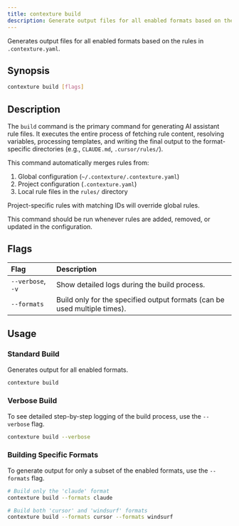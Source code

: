 ```yaml
---
title: contexture build
description: Generate output files for all enabled formats based on the rules in `.contexture.yaml`.
---
```

Generates output files for all enabled formats based on the rules in `.contexture.yaml`.

## Synopsis

```bash
contexture build [flags]
```

## Description

The `build` command is the primary command for generating AI assistant rule files. It executes the entire process of fetching rule content, resolving variables, processing templates, and writing the final output to the format-specific directories (e.g., `CLAUDE.md`, `.cursor/rules/`).

This command automatically merges rules from:
1. Global configuration (`~/.contexture/.contexture.yaml`)
2. Project configuration (`.contexture.yaml`)
3. Local rule files in the `rules/` directory

Project-specific rules with matching IDs will override global rules.

This command should be run whenever rules are added, removed, or updated in the configuration.

## Flags

| Flag          | Description                                                              |
| :------------ | :----------------------------------------------------------------------- |
| `--verbose`, `-v` | Show detailed logs during the build process.                             |
| `--formats`   | Build only for the specified output formats (can be used multiple times). |

## Usage

### Standard Build

Generates output for all enabled formats.

```bash
contexture build
```

### Verbose Build

To see detailed step-by-step logging of the build process, use the `--verbose` flag.

```bash
contexture build --verbose
```

### Building Specific Formats

To generate output for only a subset of the enabled formats, use the `--formats` flag.

```bash
# Build only the 'claude' format
contexture build --formats claude

# Build both 'cursor' and 'windsurf' formats
contexture build --formats cursor --formats windsurf
```
